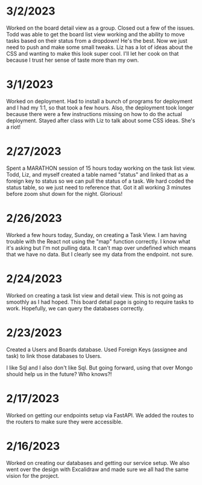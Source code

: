 # 3/2/2023

Worked on the board detail view as a group. Closed out a few of the issues. Todd was able to get the board list view working and the ability
to move tasks based on their status from a dropdown! He's the best. Now we just need to push and make some small tweaks.
Liz has a lot of ideas about the CSS and wanting to make this look super cool. I'll let her cook on that because I trust her sense of taste more than my own.

# 3/1/2023

Worked on deployment. Had to install a bunch of programs for deployment and I had my 1:1, so that took a few hours.
Also, the deployment took longer because there were a few instructions missing on how to do the actual deployment.
Stayed after class with Liz to talk about some CSS ideas. She's a riot!

# 2/27/2023

Spent a MARATHON session of 15 hours today working on the task list view. Todd, Liz, and myself created a table named "status" and linked
that as a foreign key to status so we can pull the status of a task. We hard coded the status table, so we just need to reference that.
Got it all working 3 minutes before zoom shut down for the night. Glorious!


# 2/26/2023

Worked a few hours today, Sunday, on creating a Task View. I am having trouble with the React not using the "map" function correctly.
I know what it's asking but I'm not pulling data. It can't map over undefined which means that we have no data.
But I clearly see my data from the endpoint. not sure.

# 2/24/2023

Worked on creating a task list view and detail view.
This is not going as smoothly as I had hoped.
This board detail page is going to require tasks to work. Hopefully, we can query the databases correctly.

# 2/23/2023

Created a Users and Boards database.
Used Foreign Keys (assignee and task) to link those databases to Users.

I like Sql and I also don't like Sql.
But going forward, using that over Mongo should help us in the future?
Who knows?!

# 2/17/2023

Worked on getting our endpoints setup via FastAPI. We added the routes to the routers to make sure they were accessible.


# 2/16/2023

Worked on creating our databases and getting our service setup.
We also went over the design with Excalidraw and made sure we all had the same vision for the project.

